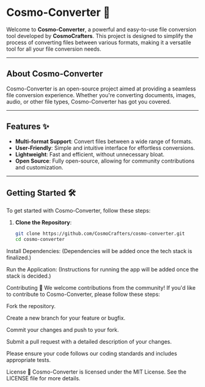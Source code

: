 # Cosmo-Converter 🚀

Welcome to **Cosmo-Converter**, a powerful and easy-to-use file conversion tool developed by **CosmoCrafters**. This project is designed to simplify the process of converting files between various formats, making it a versatile tool for all your file conversion needs.

---

## About Cosmo-Converter

Cosmo-Converter is an open-source project aimed at providing a seamless file conversion experience. Whether you're converting documents, images, audio, or other file types, Cosmo-Converter has got you covered.

---

## Features ✨

- **Multi-format Support**: Convert files between a wide range of formats.
- **User-Friendly**: Simple and intuitive interface for effortless conversions.
- **Lightweight**: Fast and efficient, without unnecessary bloat.
- **Open Source**: Fully open-source, allowing for community contributions and customization.

---

## Getting Started 🛠️

To get started with Cosmo-Converter, follow these steps:

1. **Clone the Repository**:
   ```bash
   git clone https://github.com/CosmoCrafters/cosmo-converter.git
   cd cosmo-converter
Install Dependencies:
(Dependencies will be added once the tech stack is finalized.)

Run the Application:
(Instructions for running the app will be added once the stack is decided.)

Contributing 🤝
We welcome contributions from the community! If you'd like to contribute to Cosmo-Converter, please follow these steps:

Fork the repository.

Create a new branch for your feature or bugfix.

Commit your changes and push to your fork.

Submit a pull request with a detailed description of your changes.

Please ensure your code follows our coding standards and includes appropriate tests.

License 📜
Cosmo-Converter is licensed under the MIT License. See the LICENSE file for more details.
